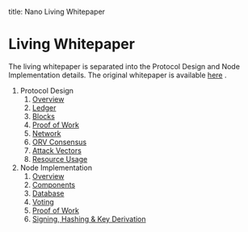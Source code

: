 title: Nano Living Whitepaper

# Living Whitepaper

The living whitepaper is separated into the Protocol Design and Node Implementation details. The original whitepaper is available [here](/whitepaper/english/) .

1. Protocol Design
    1. [Overview](/protocol-design/overview)
    1. [Ledger](/protocol-design/ledger)
    1. [Blocks](/protocol-design/blocks)
    1. [Proof of Work](/protocol-design/proof-of-work)
    1. [Network](/protocol-design/network)
    1. [ORV Consensus](/protocol-design/orv-consensus)
    1. [Attack Vectors](/protocol-design/attack-vectors)
    1. [Resource Usage](/protocol-design/resource-usage)
1. Node Implementation
	1. [Overview](/node-implementation/overview)
	1. [Components](/node-implementation/components)
	1. [Database](/node-implementation/database)
	1. [Voting](/node-implementation/voting)
	1. [Proof of Work](/node-implementation/proof-of-work)
	1. [Signing, Hashing & Key Derivation](/node-implementation/signing-hashing)
